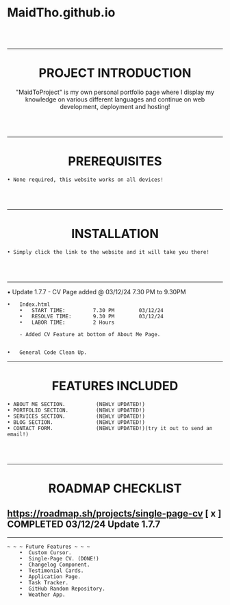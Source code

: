 # MaidTho.github.io

<br>
<br>

---------------------------------------------------
<h1 align="center">PROJECT INTRODUCTION</h1>
<p align="center"> "MaidToProject" is my own personal portfolio page where I display my knowledge on various different languages and continue on web development, deployment and hosting! </p>
<br>
<br>

---------------------------------------------------
<h1 align="center">PREREQUISITES</h1>

    • None required, this website works on all devices!

<br>
<br>

---------------------------------------------------
<h1 align="center">INSTALLATION</h1>

    • Simply click the link to the website and it will take you there!

<br>
<br>

---------------------------------------------------

• Update 1.7.7 - CV Page added   @   03/12/24    7.30 PM to 9.30PM

    •   Index.html
        •   START TIME: 		7.30 PM 	   03/12/24
        •   RESOLVE TIME: 		9.30 PM        03/12/24
        •   LABOR TIME: 		2 Hours
        
        - Added CV Feature at bottom of About Me Page.
       

    •   General Code Clean Up. 
    
---------------------------------------------------
<h1 align="center">FEATURES INCLUDED</h1>

<p align="center">
    
    • ABOUT ME SECTION.          (NEWLY UPDATED!)
    • PORTFOLIO SECTION.         (NEWLY UPDATED!)
    • SERVICES SECTION.          (NEWLY UPDATED!) 
    • BLOG SECTION.              (NEWLY UPDATED!)
    • CONTACT FORM.              (NEWLY UPDATED!)(try it out to send an email!)
    
</p>
<br>
<br>


---------------------------------------------------
<h1 align="center"> ROADMAP CHECKLIST </h1>

## https://roadmap.sh/projects/single-page-cv [ x ] COMPLETED 03/12/24 Update 1.7.7


---------------------------------------------------

    ~ ~ ~ Future Features ~ ~ ~
        •  Custom Cursor.  
        •  Single-Page CV. (DONE!) 
        •  Changelog Component. 
        •  Testimonial Cards.
        •  Application Page.
        •  Task Tracker.
        •  GitHub Random Repository.
        •  Weather App.

